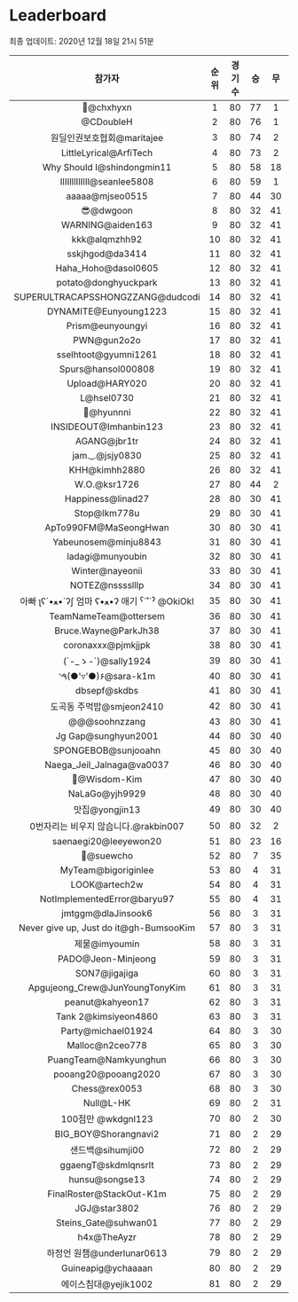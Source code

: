 # Leaderboard
최종 업데이트: 2020년 12월 18일 21시 51분




| 참가자 | 순위 | 경기수 | 승 | 무 | 패 | 승점 |
|:---:|:---:|:---:|:---:|:---:|:---:|:---:|
| 👑@chxhyxn | 1 | 80 | 77 | 1 | 2 | 232 |
| @CDoubleH | 2 | 80 | 76 | 1 | 3 | 229 |
| 원딜인권보호협회@maritajee | 3 | 80 | 74 | 2 | 4 | 224 |
| LittleLyrical@ArfiTech | 4 | 80 | 73 | 2 | 5 | 221 |
| Why Should I@shindongmin11 | 5 | 80 | 58 | 18 | 4 | 192 |
| lIIIlllIlIlIl@seanlee5808 | 6 | 80 | 59 | 1 | 20 | 178 |
| aaaaa@mjseo0515 | 7 | 80 | 44 | 30 | 6 | 162 |
| 😎@dwgoon | 8 | 80 | 32 | 41 | 7 | 137 |
| WARNING@aiden163 | 9 | 80 | 32 | 41 | 7 | 137 |
| kkk@alqmzhh92 | 10 | 80 | 32 | 41 | 7 | 137 |
| sskjhgod@da3414 | 11 | 80 | 32 | 41 | 7 | 137 |
| Haha_Hoho@dasol0605 | 12 | 80 | 32 | 41 | 7 | 137 |
| potato@donghyuckpark | 13 | 80 | 32 | 41 | 7 | 137 |
| SUPERULTRACAPSSHONGZZANG@dudcodi | 14 | 80 | 32 | 41 | 7 | 137 |
| DYNAMITE@Eunyoung1223 | 15 | 80 | 32 | 41 | 7 | 137 |
| Prism@eunyoungyi | 16 | 80 | 32 | 41 | 7 | 137 |
| PWN@gun2o2o | 17 | 80 | 32 | 41 | 7 | 137 |
| sselhtoot@gyumni1261 | 18 | 80 | 32 | 41 | 7 | 137 |
| Spurs@hansol000808 | 19 | 80 | 32 | 41 | 7 | 137 |
| Upload@HARY020 | 20 | 80 | 32 | 41 | 7 | 137 |
| L@hsel0730 | 21 | 80 | 32 | 41 | 7 | 137 |
| 🐻@hyunnni | 22 | 80 | 32 | 41 | 7 | 137 |
| INSIDEOUT@Imhanbin123 | 23 | 80 | 32 | 41 | 7 | 137 |
| AGANG@jbr1tr | 24 | 80 | 32 | 41 | 7 | 137 |
| jam._.@jsjy0830 | 25 | 80 | 32 | 41 | 7 | 137 |
| KHH@kimhh2880 | 26 | 80 | 32 | 41 | 7 | 137 |
| W.O.@ksr1726 | 27 | 80 | 44 | 2 | 34 | 134 |
| Happiness@linad27 | 28 | 80 | 30 | 41 | 9 | 131 |
| Stop@lkm778u | 29 | 80 | 30 | 41 | 9 | 131 |
| ApTo990FM@MaSeongHwan | 30 | 80 | 30 | 41 | 9 | 131 |
| Yabeunosem@minju8843 | 31 | 80 | 30 | 41 | 9 | 131 |
| ladagi@munyoubin | 32 | 80 | 30 | 41 | 9 | 131 |
| Winter@nayeonii | 33 | 80 | 30 | 41 | 9 | 131 |
| NOTEZ@nsssslllp | 34 | 80 | 30 | 41 | 9 | 131 |
|  아빠  ʅʕ´•ﻌ•`ʔʃ  엄마 ʕ•ﻌ•ʔ 애기 ˁ˙˟˙ˀ @OkiOkl | 35 | 80 | 30 | 41 | 9 | 131 |
| TeamNameTeam@ottersem | 36 | 80 | 30 | 41 | 9 | 131 |
| Bruce.Wayne@ParkJh38 | 37 | 80 | 30 | 41 | 9 | 131 |
| coronaxxx@pjmkjjpk | 38 | 80 | 30 | 41 | 9 | 131 |
| (´-_ゝ-`)@sally1924 | 39 | 80 | 30 | 41 | 9 | 131 |
| ◝٩(●'▿'●)۶@sara-k1m | 40 | 80 | 30 | 41 | 9 | 131 |
| dbsepf@skdbs | 41 | 80 | 30 | 41 | 9 | 131 |
| 도곡동 주먹밥@smjeon2410 | 42 | 80 | 30 | 41 | 9 | 131 |
| @@@soohnzzang | 43 | 80 | 30 | 41 | 9 | 131 |
| Jg Gap@sunghyun2001 | 44 | 80 | 30 | 40 | 10 | 130 |
| SPONGEBOB@sunjooahn | 45 | 80 | 30 | 40 | 10 | 130 |
| Naega_Jeil_Jalnaga@va0037 | 46 | 80 | 30 | 40 | 10 | 130 |
| 🤦‍@Wisdom-Kim | 47 | 80 | 30 | 40 | 10 | 130 |
| NaLaGo@yjh9929 | 48 | 80 | 30 | 40 | 10 | 130 |
| 맛집@yongjin13 | 49 | 80 | 30 | 40 | 10 | 130 |
| 0번자리는 비우지 않습니다.@rakbin007 | 50 | 80 | 32 | 2 | 46 | 98 |
| saenaegi20@leeyewon20 | 51 | 80 | 23 | 16 | 41 | 85 |
| 👏@suewcho | 52 | 80 | 7 | 35 | 38 | 56 |
| MyTeam@bigoriginlee | 53 | 80 | 4 | 31 | 45 | 43 |
| LOOK@artech2w | 54 | 80 | 4 | 31 | 45 | 43 |
| NotImplementedError@baryu97 | 55 | 80 | 4 | 31 | 45 | 43 |
| jmtggm@dlaJinsook6 | 56 | 80 | 3 | 31 | 46 | 40 |
| Never give up, Just do it@gh-BumsooKim | 57 | 80 | 3 | 31 | 46 | 40 |
| 제물@imyoumin | 58 | 80 | 3 | 31 | 46 | 40 |
| PADO@Jeon-Minjeong | 59 | 80 | 3 | 31 | 46 | 40 |
| SON7@jigajiga | 60 | 80 | 3 | 31 | 46 | 40 |
| Apgujeong_Crew@JunYoungTonyKim | 61 | 80 | 3 | 31 | 46 | 40 |
| peanut@kahyeon17 | 62 | 80 | 3 | 31 | 46 | 40 |
| Tank 2@kimsiyeon4860 | 63 | 80 | 3 | 31 | 46 | 40 |
| Party@michael01924 | 64 | 80 | 3 | 30 | 47 | 39 |
| Malloc@n2ceo778 | 65 | 80 | 3 | 30 | 47 | 39 |
| PuangTeam@Namkyunghun | 66 | 80 | 3 | 30 | 47 | 39 |
| pooang20@pooang2020 | 67 | 80 | 3 | 30 | 47 | 39 |
| Chess@rex0053 | 68 | 80 | 3 | 30 | 47 | 39 |
| Null@L-HK | 69 | 80 | 2 | 31 | 47 | 37 |
| 100점만 @wkdgnl123 | 70 | 80 | 2 | 30 | 48 | 36 |
| BIG_BOY@Shorangnavi2 | 71 | 80 | 2 | 29 | 49 | 35 |
| 샌드백@sihumji00 | 72 | 80 | 2 | 29 | 49 | 35 |
| ggaengT@skdmlqnsrlt | 73 | 80 | 2 | 29 | 49 | 35 |
| hunsu@songse13 | 74 | 80 | 2 | 29 | 49 | 35 |
| FinalRoster@StackOut-K1m | 75 | 80 | 2 | 29 | 49 | 35 |
| JGJ@star3802 | 76 | 80 | 2 | 29 | 49 | 35 |
| Steins_Gate@suhwan01 | 77 | 80 | 2 | 29 | 49 | 35 |
| h4x@TheAyzr | 78 | 80 | 2 | 29 | 49 | 35 |
| 하정언 원챔@underlunar0613 | 79 | 80 | 2 | 29 | 49 | 35 |
| Guineapig@ychaaaan | 80 | 80 | 2 | 29 | 49 | 35 |
| 에이스침대@yejik1002 | 81 | 80 | 2 | 29 | 49 | 35 |